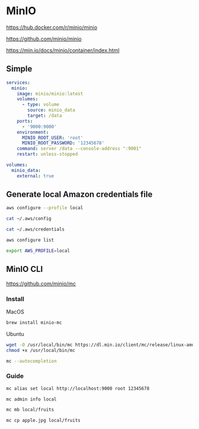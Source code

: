 # MinIO

https://hub.docker.com/r/minio/minio

https://github.com/minio/minio

https://min.io/docs/minio/container/index.html

## Simple

```yaml
services:
  minio:
    image: minio/minio:latest
    volumes:
      - type: volume
        source: minio_data
        target: /data
    ports:
      - '9000:9000'
    environment:
      MINIO_ROOT_USER: 'root'
      MINIO_ROOT_PASSWORD: '12345678'
    command: server /data --console-address ":9001"
    restart: unless-stopped

volumes:
  minio_data:
    external: true
```

## Generate local Amazon credentials file

```sh
aws configure --profile local
```

```sh
cat ~/.aws/config
```

```sh
cat ~/.aws/credentials
```

```sh
aws configure list
```

```sh
export AWS_PROFILE=local
```

## MinIO CLI

https://github.com/minio/mc

### Install

MacOS
```sh
brew install minio-mc
```

Ubuntu
```sh
wget -O /usr/local/bin/mc https://dl.min.io/client/mc/release/linux-amd64/mc && sudo chmod +x /usr/local/bin/mc
chmod +x /usr/local/bin/mc
```

```sh
mc --autocompletion
```

### Guide

```sh
mc alias set local http://localhost:9000 root 12345678
```

```sh
mc admin info local
```

```sh
mc mb local/fruits
```

```sh
mc cp apple.jpg local/fruits
```
